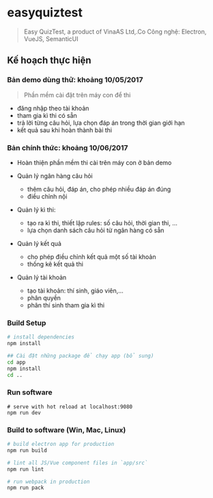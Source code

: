 # easyquiztest

> Easy QuizTest, a product of VinaAS Ltd,.Co
> Công nghệ: Electron, VueJS, SemanticUI 

## Kế hoạch thực hiện
### Bản demo dùng thử: khoảng 10/05/2017
>  Phần mềm cài đặt trên máy con để thi 
  - đăng nhập theo tài khoản
  - tham gia kì thi có sẵn
  - trả lời từng câu hỏi, lựa chọn đáp án trong thời gian giới hạn
  - kết quả sau khi hoàn thành bài thi

### Bản chính thức:  khoảng 10/06/2017
 + Hoàn thiện phần mềm thi cài trên máy con ở bản demo
 
 + Quản lý ngân hàng câu hỏi
      - thêm câu hỏi, đáp án, cho phép nhiều đáp án đúng
      - điều chỉnh nội 
 + Quản lý kì thi:
   - tạo ra kì thi, thiết lập rules: số câu hỏi, thời gian thi, ...
   - lựa chọn danh sách câu hỏi từ ngân hàng có sẵn
 + Quản lý kết quả
   - cho phép điều chỉnh kết quả một số tài khoản
   - thống kê kết quả thi
 + Quản lý tài khoản 
   - tạo tài khoản: thí sinh, giáo viên,...
   - phân quyền 
   - phân thí sinh tham gia kì thi 

### Build Setup

``` bash
# install dependencies
npm install

## Cài đặt những package để chạy app (bổ sung)
cd app
npm install
cd ..
```

### Run software

```
# serve with hot reload at localhost:9080
npm run dev
```

### Build to software (Win, Mac, Linux)

```bash
# build electron app for production
npm run build

# lint all JS/Vue component files in `app/src`
npm run lint

# run webpack in production
npm run pack
```
